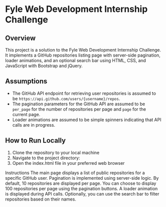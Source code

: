 # Fyle Web Development Internship Challenge

## Overview

This project is a solution to the Fyle Web Development Internship Challenge. 
It implements a GitHub repositories listing page with server-side pagination, 
loader animations, and an optional search bar using HTML, CSS, and JavaScript with Bootstrap and jQuery.

## Assumptions

- The GitHub API endpoint for retrieving user repositories is assumed to be `https://api.github.com/users/{username}/repos`.
- The pagination parameters for the GitHub API are assumed to be `per_page` for the number of repositories per page and `page` for the current page.
- Loader animations are assumed to be simple spinners indicating that API calls are in progress.

## How to Run Locally

1. Clone the repository to your local machine
2. Navigate to the project directory:
3. Open the index.html file in your preferred web browser

Instructions
The main page displays a list of public repositories for a specific GitHub user.
Pagination is implemented using server-side logic.
By default, 10 repositories are displayed per page.
You can choose to display 100 repositories per page using the pagination buttons.
A loader animation is displayed during API calls.
Optionally, you can use the search bar to filter repositories based on their names.

